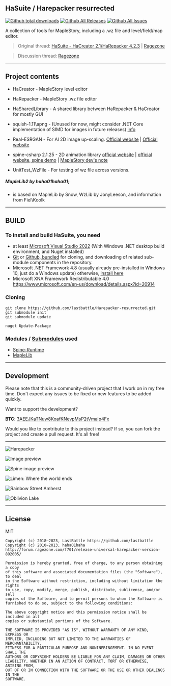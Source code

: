 
## HaSuite / Harepacker resurrected
[![Github total downloads](https://img.shields.io/github/downloads/lastbattle/Harepacker-resurrected/total.svg)]()
[![Github All Releases](https://img.shields.io/github/release/lastbattle/Harepacker-resurrected.svg)](https://github.com/lastbattle/Harepacker-resurrected/releases)
[![Github All Issues](https://img.shields.io/github/issues/lastbattle/Harepacker-resurrected.svg)](https://github.com/lastbattle/Harepacker-resurrected/issues)


A collection of tools for MapleStory, including a .wz file and level/field/map editor.
> Original thread: [HaSuite - HaCreator 2.1/HaRepacker 4.2.3](https://github.com/hadeutscher/HaSuite) | [Ragezone](http://forum.ragezone.com/f702/release-hasuite-hacreator-2-1-a-1068988/)

> Discussion thread: [Ragezone](https://forum.ragezone.com/f702/release-harepacker-resurrected-1149521/)


----
  

## Project contents

* HaCreator - MapleStory level editor
* HaRepacker - MapleStory .wz file editor
* HaSharedLibrary - A shared library between HaRepacker & HaCreator for mostly GUI
* squish-1.11\apng - (Unused for now, might consider .NET Core implementation of SIMD for images in future releases) [info](https://sjbrown.co.uk/?code=squish)
* Real-ESRGAN - For AI 2D image up-scaling. [Official website](https://github.com/xinntao/Real-ESRGAN-ncnn-vulkan) | [Official website ](https://github.com/xinntao/Real-ESRGAN)
* spine-csharp 2.1.25 - 2D animation library [official website](https://github.com/EsotericSoftware/spine-runtimes) | [official website, spine demo](http://esotericsoftware.com/spine-demos) | [MapleStory dev's note](https://orangemushroom.net/2015/06/17/developers-note-maplestory-reboot-update-introduction-2-and-3/)

* UnitTest_WzFile - For testing of wz file across versions.

  

##### MapleLib2 by haha01haha01;

- is based on MapleLib by Snow, WzLib by JonyLeeson, and information from Fiel\Koolk

  

----

## BUILD

### To install and build HaSuite, you need

- at least [Microsoft Visual Studio 2022](https://visualstudio.microsoft.com/vs/)
(With Windows .NET desktop build environment, and Nuget installed)
- [Git](https://git-scm.com/downloads) or [Github, bundled](https://desktop.github.com/) for cloning, and downloading of related sub-module components in the repository.
- Microsoft .NET Framework 4.8 (usually already pre-installed in Windows 10, just do a Windows update) otherwise, [install here](https://dotnet.microsoft.com/download/visual-studio-sdks?utm_source=getdotnetsdk)
- Microsoft XNA Framework Redistributable 4.0 https://www.microsoft.com/en-us/download/details.aspx?id=20914
  

### Cloning
```
git clone https://github.com/lastbattle/Harepacker-resurrected.git
git submodule init
git submodule update
```

```nuget Update-Package```

  
### Modules / [Submodules](https://www.atlassian.com/git/tutorials/git-submodule) used

- [Spine-Runtime](https://github.com/EsotericSoftware/spine-runtimes)
- [MapleLib](https://github.com/lastbattle/MapleLib)


----


## Development

  

Please note that this is a community-driven project that I work on in my free time. Don't expect any issues to be fixed or new features to be added quickly.

  

Want to support the development?

  

**BTC**: [3AEEJKaTNuw8KoafKNevpMsP2tVmaip4Fx](https://blockstream.info/address/3AEEJKaTNuw8KoafKNevpMsP2tVmaip4Fx)

  

Would you like to contribute to this project instead? If so, you can fork the project and create a pull request. It's all free!

  
  

----

![Harepacker](https://user-images.githubusercontent.com/4586194/109911770-a7d45e80-7ce5-11eb-9843-e4414bb6016f.png)

![Image preview](https://user-images.githubusercontent.com/4586194/109911721-85dadc00-7ce5-11eb-9111-4e2bfdbf5551.png)

![Spine image preview](https://user-images.githubusercontent.com/4586194/109911553-43b19a80-7ce5-11eb-8495-206a9c79d76f.png)

![Limen: Where the world ends](https://user-images.githubusercontent.com/4586194/208673934-e4300f74-8b6f-4866-a778-f7e675355ced.png)

![Rainbow Street Amherst](https://user-images.githubusercontent.com/4586194/208673762-4207a6c5-0f04-42a1-8f32-f6cd39598409.jpg)


![Oblivion Lake](https://user-images.githubusercontent.com/4586194/208673402-8c28c9f4-72da-4c8b-a818-43ed053cf126.png)

 

----

## License

MIT

```
Copyright (c) 2018~2023, LastBattle https://github.com/lastbattle
Copyright (c) 2010~2013, haha01haha http://forum.ragezone.com/f701/release-universal-harepacker-version-892005/
 
Permission is hereby granted, free of charge, to any person obtaining a copy
of this software and associated documentation files (the "Software"), to deal
in the Software without restriction, including without limitation the rights
to use, copy, modify, merge, publish, distribute, sublicense, and/or sell
copies of the Software, and to permit persons to whom the Software is
furnished to do so, subject to the following conditions:

The above copyright notice and this permission notice shall be included in all
copies or substantial portions of the Software.

THE SOFTWARE IS PROVIDED "AS IS", WITHOUT WARRANTY OF ANY KIND, EXPRESS OR
IMPLIED, INCLUDING BUT NOT LIMITED TO THE WARRANTIES OF MERCHANTABILITY,
FITNESS FOR A PARTICULAR PURPOSE AND NONINFRINGEMENT. IN NO EVENT SHALL THE
AUTHORS OR COPYRIGHT HOLDERS BE LIABLE FOR ANY CLAIM, DAMAGES OR OTHER
LIABILITY, WHETHER IN AN ACTION OF CONTRACT, TORT OR OTHERWISE, ARISING FROM,
OUT OF OR IN CONNECTION WITH THE SOFTWARE OR THE USE OR OTHER DEALINGS IN THE
SOFTWARE.
```

